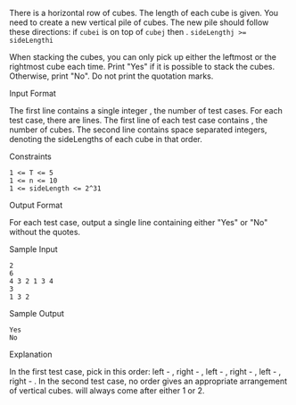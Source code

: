 There is a horizontal row of cubes. The length of each cube is given. You need to create a new vertical pile of cubes.
The new pile should follow these directions: if `cubei` is on top of `cubej` then .
`sideLengthj >= sideLengthi`

When stacking the cubes, you can only pick up either the leftmost or the rightmost cube each time. Print "Yes" if it is
possible to stack the cubes. Otherwise, print "No". Do not print the quotation marks.

Input Format

The first line contains a single integer , the number of test cases. For each test case, there are lines. The first line
of each test case contains , the number of cubes. The second line contains space separated integers, denoting the
sideLengths of each cube in that order.

Constraints

```plain
1 <= T <= 5
1 <= n <= 10
1 <= sideLength <= 2^31
``` 

Output Format

For each test case, output a single line containing either "Yes" or "No" without the quotes.

Sample Input

```
2
6
4 3 2 1 3 4
3
1 3 2
```

Sample Output

```plain
Yes
No
```

Explanation

In the first test case, pick in this order: left - , right - , left - , right - , left - , right - . In the second test
case, no order gives an appropriate arrangement of vertical cubes. will always come after either 1 or 2.